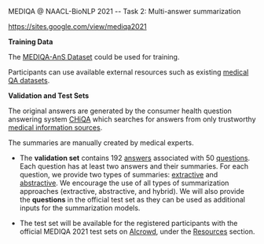 MEDIQA @ NAACL-BioNLP 2021 -- Task 2: Multi-answer summarization

https://sites.google.com/view/mediqa2021

**Training Data**

The [MEDIQA-AnS Dataset](https://www.nature.com/articles/s41597-020-00667-z) could be used for training. 

Participants can use available external resources such as existing [medical QA datasets](https://github.com/abachaa/Existing-Medical-QA-Datasets). 


**Validation and Test Sets**

The original answers are generated by the consumer health question answering system [CHiQA](https://chiqa.nlm.nih.gov/) which searches for answers from only trustworthy [medical information sources](https://bmcbioinformatics.biomedcentral.com/articles/10.1186/s12859-019-3119-4). 

The summaries are manually created by medical experts. 

- The **validation set** contains 192 [answers](https://github.com/abachaa/MEDIQA2021/blob/main/Task2/MEDIQA2021_Task2_ValidationSet_Answers.xlsx) associated with 50 [questions](https://github.com/abachaa/MEDIQA2021/blob/main/Task2/MEDIQA2021_Task2_VAlidationSet_ShortQuestions.txt). Each question has at least two answers and their summaries.  For each question, we provide two types of summaries:  [extractive](https://github.com/abachaa/MEDIQA2021/blob/main/Task2/MEDIQA2021_Task2_ValidationSet_MultiExtractiveSummaries.txt) and [abstractive](https://github.com/abachaa/MEDIQA2021/blob/main/Task2/MEDIQA2021_Task2_ValidationSet_MultiAbstrativeSummaries.txt). We encourage the use of all types of summarization approaches (extractive, abstractive, and hybrid). We will also provide the **questions** in the official test set as they can be used as additional inputs for the summarization models.
 
- The test set will be available for the registered participants with the official MEDIQA 2021 test sets on [AIcrowd](https://www.aicrowd.com/challenges/mediqa-2021/problems/mediqa-2021-multi-answer-summarization), under the [Resources](https://www.aicrowd.com/clef_tasks/41/task_dataset_files?challenge_id=645) section.
